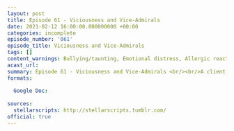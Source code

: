 ```yaml
---
layout: post
title: Episode 61 - Viciousness and Vice-Admirals
date: 2021-02-12 16:00:00.000000000 +00:00
categories: incomplete
episode_number: '061'
episode_title: Viciousness and Vice-Admirals
tags: []
content_warnings: Bullying/taunting, Emotional distress, Allergic reaction (inc. SFX), Innuendo, Mentions: traumatic childhood, injury, death, alcohol
acast_url: 
summary: Episode 61 - Viciousness and Vice-Admirals <br/><br/>A client who would prefer to maintain their anonymity (known only as Scarlette) is looking for advice on at what point below board transactions spill over into full blown space piracy. Records also indicate that consultants were joined by Vice Admiral Fun for motivational support reasons. <br/><br/>Management Consultants’ advice: imaginary gifts of pity, make sad horse glue, moral quandary anaphylaxis, party games, mind balloons, elephant husbandry, flamboyant piracy in the name of the board, space parties.
formats:
  
  Google Doc: 
  
sources:
  stellarscripts: http://stellarscripts.tumblr.com/
official: true
---
```



